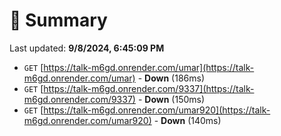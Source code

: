 # 📖 Summary
Last updated: **9/8/2024, 6:45:09 PM**

- `GET` [https://talk-m6gd.onrender.com/umar](https://talk-m6gd.onrender.com/umar) - **Down** (186ms)
- `GET` [https://talk-m6gd.onrender.com/9337](https://talk-m6gd.onrender.com/9337) - **Down** (150ms)
- `GET` [https://talk-m6gd.onrender.com/umar920](https://talk-m6gd.onrender.com/umar920) - **Down** (140ms)

